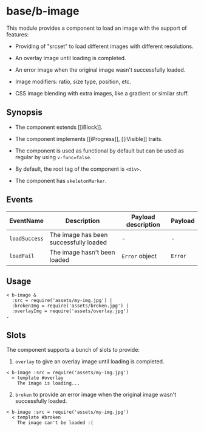 # base/b-image

This module provides a component to load an image with the support of features:

* Providing of "srcset" to load different images with different resolutions.

* An overlay image until loading is completed.

* An error image when the original image wasn't successfully loaded.

* Image modifiers: ratio, size type, position, etc.

* CSS image blending with extra images, like a gradient or similar stuff.

## Synopsis

* The component extends [[iBlock]].

* The component implements [[iProgress]], [[iVisible]] traits.

* The component is used as functional by default but can be used as regular by using `v-func=false`.

* By default, the root tag of the component is `<div>`.

* The component has `skeletonMarker`.

## Events

| EventName     | Description                            | Payload description | Payload  |
| ------------- |--------------------------------------- | ------------------- |--------- |
| `loadSuccess` | The image has been successfully loaded | -                   | -        |
| `loadFail`    | The image hasn't been loaded           | `Error` object      | `Error`  |

## Usage

```
< b-image &
  :src = require('assets/my-img.jpg') |
  :brokenImg = require('assets/broken.jpg') |
  :overlayImg = require('assets/overlay.jpg')
.
```

## Slots

The component supports a bunch of slots to provide:

1. `overlay` to give an overlay image until loading is completed.

```
< b-image :src = require('assets/my-img.jpg')
  < template #overlay
    The image is loading...
```

2. `broken` to provide an error image when the original image wasn't successfully loaded.

```
< b-image :src = require('assets/my-img.jpg')
  < template #broken
    The image can't be loaded :(
```
